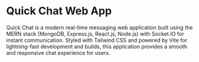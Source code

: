 #  Quick Chat Web App
Quick Chat is a modern real-time messaging web application built using the MERN stack (MongoDB, Express.js, React.js, Node.js) with Socket.IO for instant communication. Styled with Tailwind CSS and powered by Vite for lightning-fast development and builds, this application provides a smooth and responsive chat experience for users.
